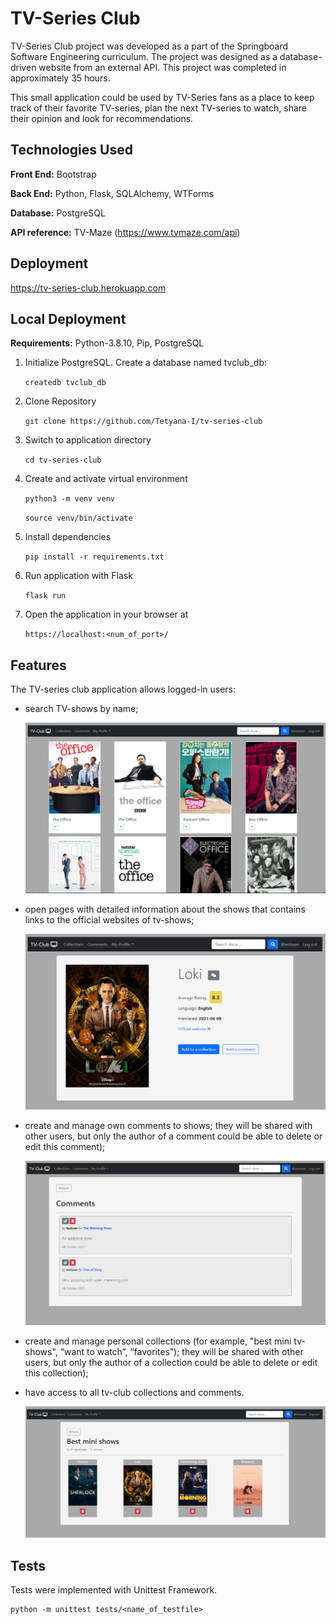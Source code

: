 # TV-Series Club
TV-Series Club project was developed as a part of the Springboard Software Engineering curriculum. The project was designed as a database-driven website from an external API. This project was completed in approximately 35 hours. 

This small application could be used by TV-Series fans as a place to keep track of their favorite TV-series, plan the next TV-series to watch, share their opinion and look for recommendations. 

## Technologies Used

**Front End:** Bootstrap

**Back End:** Python, Flask, SQLAlchemy, WTForms

**Database:** PostgreSQL

**API reference:** TV-Maze (https://www.tvmaze.com/api)

## Deployment
https://tv-series-club.herokuapp.com

## Local Deployment
**Requirements:** Python-3.8.10, Pip, PostgreSQL

1) Initialize PostgreSQL. Create a database named tvclub_db:

    `createdb tvclub_db`

2) Clone Repository

   `git clone https://github.com/Tetyana-I/tv-series-club`

3) Switch to application directory

   `cd tv-series-club`

4) Create and activate virtual environment

    `python3 -m venv venv`

    `source venv/bin/activate`

5) Install dependencies

    `pip install -r requirements.txt`

6) Run application with Flask

    `flask run`

7) Open the application in your browser at

    `https://localhost:<num_of_port>/`



## Features

The TV-series club application allows logged-in users:

- search TV-shows by name;

    ![show details](https://raw.githubusercontent.com/Tetyana-I/tv-series-club/main/static/images/search.PNG)

- open pages with detailed information about the shows that contains links to the official websites of tv-shows;

    ![show details](https://raw.githubusercontent.com/Tetyana-I/tv-series-club/main/static/images/show.PNG)

- create and manage own comments to shows; they will be shared with other users, but only the author of a comment could be able to delete or edit this comment);

    ![show details](https://raw.githubusercontent.com/Tetyana-I/tv-series-club/main/static/images/comments.PNG)

- create and manage personal collections  (for example, "best mini tv-shows", “want to watch”, “favorites”); they will be shared with other users, but only the author of a collection could be able to delete or edit this collection);
- have access to all tv-club collections and comments.

    ![show details](https://raw.githubusercontent.com/Tetyana-I/tv-series-club/main/static/images/collection.PNG)    

## Tests

Tests were implemented with Unittest Framework. 

    python -m unittest tests/<name_of_testfile>


